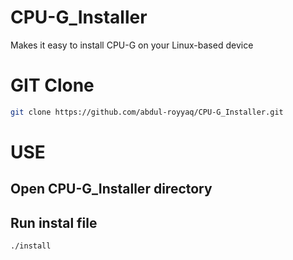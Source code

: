 # CPU-G_Installer

Makes it easy to install CPU-G on your Linux-based device

# GIT Clone

```bash 
git clone https://github.com/abdul-royyaq/CPU-G_Installer.git
```

# USE

## Open CPU-G_Installer directory

## Run instal file
```bash 
./install
```
